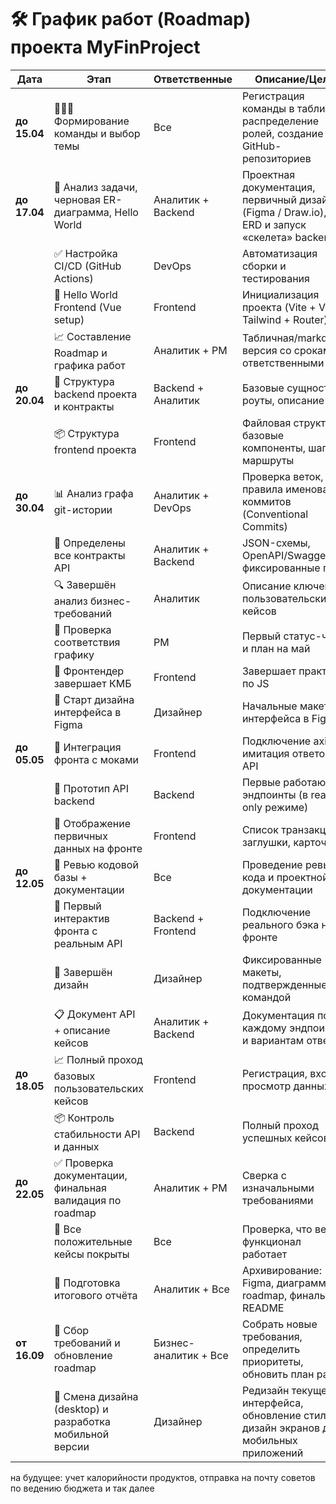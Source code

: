 # 🛠️ График работ (Roadmap) проекта MyFinProject


| Дата         | Этап                                                    | Ответственные         | Описание/Цель                                                                               |
| ------------ | ------------------------------------------------------- | --------------------- | ------------------------------------------------------------------------------------------- |
| **до 15.04** | 🧑‍🤝‍🧑 Формирование команды и выбор темы              | Все                   | Регистрация команды в таблице, распределение ролей, создание GitHub-репозиториев            |
| **до 17.04** | 🧠 Анализ задачи, черновая ER-диаграмма, Hello World    | Аналитик + Backend    | Проектная документация, первичный дизайн (Figma / Draw\.io), ERD и запуск «скелета» backend |
|              | ✅ Настройка CI/CD (GitHub Actions)                      | DevOps                | Автоматизация сборки и тестирования                                                         |
|              | 🧪 Hello World Frontend (Vue setup)                     | Frontend              | Инициализация проекта (Vite + Vue + Tailwind + Router)                                      |
|              | 📈 Составление Roadmap и графика работ                  | Аналитик + PM         | Табличная/markdown версия со сроками и ответственными                                       |
| **до 20.04** | 📂 Структура backend проекта и контракты                | Backend + Аналитик    | Базовые сущности, роуты, описание API                                                       |
|              | 📦 Структура frontend проекта                           | Frontend              | Файловая структура, базовые компоненты, шапка, маршруты                                     |
| **до 30.04** | 📊 Анализ графа git-истории                             | Аналитик + DevOps     | Проверка веток, правила именования коммитов (Conventional Commits)                          |
|              | 🧾 Определены все контракты API                         | Аналитик + Backend    | JSON-схемы, OpenAPI/Swagger, фиксированные пути                                             |
|              | 🔍 Завершён анализ бизнес-требований                    | Аналитик              | Описание ключевых пользовательских кейсов                                                   |
|              | 🧪 Проверка соответствия графику                        | PM                    | Первый статус-чек и план на май                                                             |
|              | 🚧 Фронтендер завершает КМБ                             | Frontend              | Завершает практику по JS                                                                    |
|              | 📐 Старт дизайна интерфейса в Figma                     | Дизайнер              | Начальные макеты интерфейса в Figma                                                         |
| **до 05.05** | 🔁 Интеграция фронта с моками                           | Frontend              | Подключение axios, имитация ответов API                                                     |
|              | 🔌 Прототип API backend                                 | Backend               | Первые работающие эндпоинты (в read-only режиме)                                            |
|              | 🧩 Отображение первичных данных на фронте               | Frontend              | Список транзакций, заглушки, карточки                                                       |
| **до 12.05** | 🔎 Ревью кодовой базы + документации                    | Все                   | Проведение ревью кода и проектной документации                                              |
|              | 🧪 Первый интерактив фронта с реальным API              | Backend + Frontend    | Подключение реального бэка на фронте                                                        |
|              | 🎨 Завершён дизайн                                      | Дизайнер              | Фиксированные макеты, подтвержденные командой                                               |
|              | 📋 Документ API + описание кейсов                       | Аналитик + Backend    | Документация по каждому эндпоинту и вариантам ответов                                       |
| **до 18.05** | 📈 Полный проход базовых пользовательских кейсов        | Frontend              | Регистрация, вход, просмотр данных                                                          |
|              | 📦 Контроль стабильности API и данных                   | Backend               | Полный проход успешных кейсов                                                               |
| **до 22.05** | ✅ Проверка документации, финальная валидация по roadmap | Аналитик + PM         | Сверка с изначальными требованиями                                                          |
|              | 🧪 Все положительные кейсы покрыты                      | Все                   | Проверка, что весь функционал работает                                                      |
|              | 📄 Подготовка итогового отчёта                          | Аналитик + Все        | Архивирование: Figma, диаграммы, roadmap, финальный README                                  |
| **от 16.09** | 📝 Сбор требований и обновление roadmap                | Бизнес-аналитик + Все | Собрать новые требования, определить приоритеты, обновить план работ                                                        |
|              | 🧩 Смена дизайна (desktop) и разработка мобильной версии                    | Дизайнер              | Редизайн текущего интерфейса, обновление стиля, дизайн экранов для мобильных приложений                                                        |

на будущее: учет калорийности продуктов, отправка на почту советов по ведению бюджета и так далее


